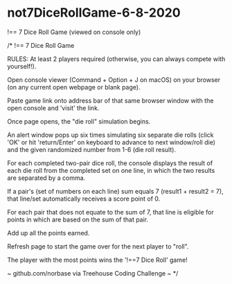 # not7DiceRollGame-6-8-2020
!== 7 Dice Roll Game (viewed on console only)


/* 
  !== 7 Dice Roll Game

  RULES: 
  At least 2 players required (otherwise, you can always compete with yourself!).
  
  Open console viewer (Command + Option + J on macOS) on your browser (on any current open webpage or blank page).
  
  Paste game link onto address bar of that same browser window with the open console and 
  'visit' the link.
  
  Once page opens, the "die roll" simulation begins. 
  
  An alert window pops up six times simulating six separate die rolls (click 'OK' or hit 
  'return/Enter' on keyboard to advance to next window/roll die) and the given randomized
  number from 1-6 (die roll result).
  
  For each completed two-pair dice roll, the console displays the result of each die roll 
  from the completed set on one line, in which the two results are separated by a comma.
  
  If a pair's (set of numbers on each line) sum equals 7 (result1 + result2 = 7), that 
  line/set automatically receives a score point of 0.
  
  For each pair that does not equate to the sum of 7, that line is eligible for points in
  which are based on the sum of that pair.
  
  Add up all the points earned.
  
  Refresh page to start the game over for the next player to "roll".

  The player with the most points wins the '!==7 Dice Roll' game!
  

  ~ github.com/norbase via Treehouse Coding Challenge ~
*/